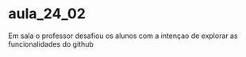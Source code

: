 # aula_24_02
Em sala o professor desafiou os alunos com a intençao de explorar as funcionalidades do github 
